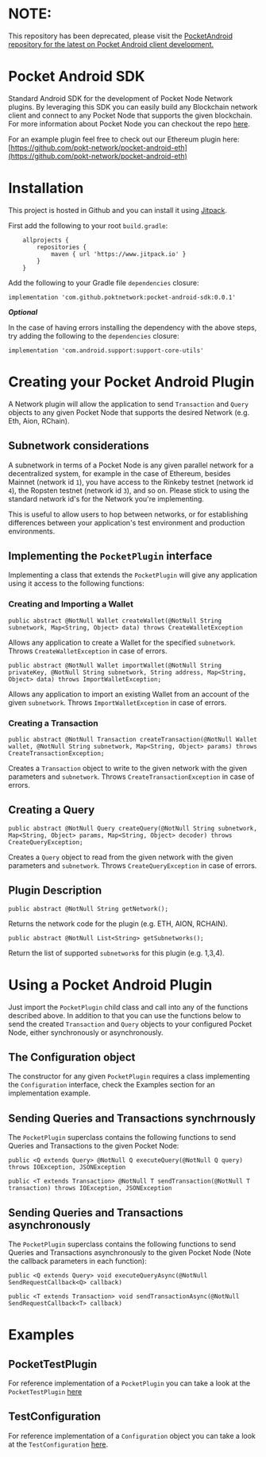 # NOTE:
This repository has been deprecated, please visit the [PocketAndroid repository for the latest on Pocket Android client development.](https://github.com/pokt-network/pocket-android)

# Pocket Android SDK
Standard Android SDK for the development of Pocket Node Network plugins. By leveraging this SDK
you can easily build any Blockchain network client and connect to any Pocket Node that supports
the given blockchain. For more information about Pocket Node you can checkout the repo [here](https://github.com/pokt-network/pocket-node).

For an example plugin feel free to check out our Ethereum plugin here: [https://github.com/pokt-network/pocket-android-eth](https://github.com/pokt-network/pocket-android-eth)

# Installation
This project is hosted in Github and you can install it using [Jitpack](https://www.jitpack.io/).

First add the following to your root `build.gradle`:

```
    allprojects {
		repositories {
			maven { url 'https://www.jitpack.io' }
		}
	}
```

Add the following to your Gradle file `dependencies` closure:

`implementation 'com.github.poktnetwork:pocket-android-sdk:0.0.1'`

***Optional***

In the case of having errors installing the dependency with the above steps, try adding the following
to the `dependencies` closure:

`implementation 'com.android.support:support-core-utils'`

# Creating your Pocket Android Plugin
A Network plugin will allow the application to send `Transaction` and `Query` objects to any given Pocket Node
that supports the desired Network (e.g. Eth, Aion, RChain).

## Subnetwork considerations
A subnetwork in terms of a Pocket Node is any given parallel network for a decentralized system, for example
in the case of Ethereum, besides Mainnet (network id `1`), you have access to the Rinkeby testnet (network id `4`), 
the Ropsten testnet (network id `3`), and so on. Please stick to using the standard network id's for the Network 
you're implementing.

This is useful to allow users to hop between networks, or for establishing differences between your application's 
test environment and production environments.

## Implementing the `PocketPlugin` interface
Implementing a class that extends the `PocketPlugin` will give any application using it access to the following functions:

### Creating and Importing a Wallet

`public abstract @NotNull Wallet createWallet(@NotNull String subnetwork, Map<String, Object> data) throws CreateWalletException`

Allows any application to create a Wallet for the specified `subnetwork`. Throws `CreateWalletException` in case of errors.

`public abstract @NotNull Wallet importWallet(@NotNull String privateKey, @NotNull String subnetwork, String address, Map<String, Object> data) throws ImportWalletException;`

Allows any application to import an existing Wallet from an account of the given `subnetwork`. Throws `ImportWalletException` in case of errors.

### Creating a Transaction

`public abstract @NotNull Transaction createTransaction(@NotNull Wallet wallet, @NotNull String subnetwork, Map<String, Object> params) throws CreateTransactionException;`

Creates a `Transaction` object to write to the given network with the given parameters and `subnetwork`. Throws `CreateTransactionException` in case of errors.

## Creating a Query

`public abstract @NotNull Query createQuery(@NotNull String subnetwork, Map<String, Object> params, Map<String, Object> decoder) throws CreateQueryException;`

Creates a `Query` object to read from the given network with the given parameters and `subnetwork`. Throws `CreateQueryException` in case of errors.

## Plugin Description

`public abstract @NotNull String getNetwork();`

Returns the network code for the plugin (e.g. ETH, AION, RCHAIN).

`public abstract @NotNull List<String> getSubnetworks();`

Return the list of supported `subnetwork`s for this plugin (e.g. 1,3,4).

# Using a Pocket Android Plugin
Just import the `PocketPlugin` child class and call into any of the functions described above. In addition to that you can use
the functions below to send the created `Transaction` and `Query` objects to your configured Pocket Node, either synchronously or asynchronously.

## The Configuration object
The constructor for any given `PocketPlugin` requires a class implementing the `Configuration` interface, check the Examples section for an implementation example.

## Sending Queries and Transactions synchrnously
The `PocketPlugin` superclass contains the following functions to send Queries and Transactions to the given Pocket Node:

`public <Q extends Query> @NotNull Q executeQuery(@NotNull Q query) throws IOException, JSONException`

`public <T extends Transaction> @NotNull T sendTransaction(@NotNull T transaction) throws IOException, JSONException`

## Sending Queries and Transactions asynchronously
The `PocketPlugin` superclass contains the following functions to send Queries and Transactions asynchronously to the given Pocket Node
 (Note the callback parameters in each function):

`public <Q extends Query> void executeQueryAsync(@NotNull SendRequestCallback<Q> callback)`

`public <T extends Transaction> void sendTransactionAsync(@NotNull SendRequestCallback<T> callback)`

# Examples

## PocketTestPlugin
For reference implementation of a `PocketPlugin` you can take a look at the `PocketTestPlugin` [here](https://raw.githubusercontent.com/pokt-network/pocket-android-sdk/master/sdk/src/androidTest/java/network/pokt/pocketsdk/plugin/PocketTestPlugin.java)

## TestConfiguration
For reference implementation of a `Configuration` object you can take a look at the `TestConfiguration` [here](https://github.com/pokt-network/pocket-android-sdk/blob/master/sdk/src/androidTest/java/network/pokt/pocketsdk/plugin/TestConfiguration.java).
